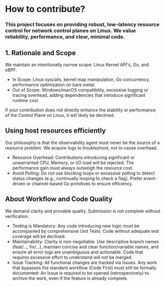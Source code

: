 # How to contribute?
### This project focuses on providing robust, low-latency resource control for network control planes on Linux. We value reliability, performance, and clear, minimal code.
## 1. Rationale and Scope

We maintain an intentionally narrow scope: Linux Kernel API's, Go, and eBPF.
- In Scope: Linux syscalls, kernel map manipulation, Go concurrency, performance optimization on bare metal.
- Out of Scope: Windows/macOS compatibility, excessive logging or tracing overhead, adding dependencies that introduce significant runtime cost.

If your contribution does not directly enhance the stability or performance of the Control Plane on Linux, it will likely be declined.

## Using host resources efficiently
Our philosophy is that the observability agent must never be the source of a resource problem. We acquire logs to troubleshoot, not to cause overhead.
- Resource Overhead: Contributions introducing significant or unwarranted CPU, Memory, or I/O load will be rejected. The performance gain must always outweigh the resource cost.
- Avoid Polling: Do not use blocking loops or excessive polling to detect status changes (e.g., continually looping to check a flag). Prefer event-driven or channel-based Go primitives to ensure efficiency.

## About Workflow and Code Quality

We demand clarity and provable quality. Submission is not complete without verification.

- Testing is Mandatory: Any code introducing new logic must be accompanied by comprehensive Unit Tests. Code without adequate test coverage will be declined.
- Maintainability: Clarity is non-negotiable. Use descriptive branch names (feat/..., fix/...), maintain concise and clear function/variable names, and ensure all error logs are unambiguous and actionable. Code that requires excessive effort to understand will not be merged.
- Issue Tracking: All functional changes are tracked via Issues. Any work that bypasses the standard workflow (Code First) must still be formally documented: An Issue is required to be opened (retrospectively) to archive the work, even if the feature is already complete.
